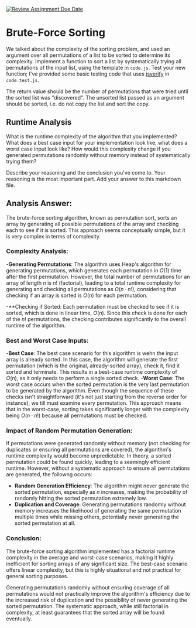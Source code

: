 [![Review Assignment Due Date](https://classroom.github.com/assets/deadline-readme-button-24ddc0f5d75046c5622901739e7c5dd533143b0c8e959d652212380cedb1ea36.svg)](https://classroom.github.com/a/7eEMzrNd)
# Brute-Force Sorting

We talked about the complexity of the sorting problem, and used an argument over
all permutations of a list to be sorted to determine its complexity. Implement
a function to sort a list by systematically trying all permutations of the input
list, using the template in `code.js`. Test your new function; I've provided
some basic testing code that uses [jsverify](https://jsverify.github.io/) in
`code.test.js`.

The return value should be the number of permutations that were tried until the
sorted list was "discovered". The unsorted list passed as an argument should be
sorted, i.e. do not copy the list and sort the copy.

## Runtime Analysis

What is the runtime complexity of the algorithm that you implemented? What does
a best case input for your implementation look like, what does a worst case
input look like? How would this complexity change if you generated permutations
randomly without memory instead of systematically trying them?

Describe your reasoning and the conclusion you've come to. Your reasoning is the
most important part. Add your answer to this markdown file.

## Analysis Answer:
The brute-force sorting algorithm, known as permutation sort, sorts an array by generating all possible permutations of the array and checking each to see if it is sorted. This approach seems conceptually simple, but it is very complex in terms of complexity.

### Complexity Analysis:
-**Generating Permutations**: The algorithm uses Heap's algorithm for generating permutations, which generates each permutation in $O(1)$ time after the first permutation. However, the total number of permutations for an array of length $n$ is $n!$ (factorial), leading to a total runtime complexity for generating and checking all permutations as $O(n \cdot n!)$, considering that checking if an array is sorted is $O(n)$ for each permutation.

-**Checking if Sorted: Each permutation must be checked to see if it is sorted, which is done in linear time, $O(n)$. Since this check is done for each of the $n!$ permutations, the checking contributes significantly to the overall runtime of the algorithm.

### Best and Worst Case Inputs:
-**Best Case**: The best case scenario for this algorithm is wehn the input array is already sorted. In this case, the algorithm will generate the first permutation (which is the original, already-sorted array), check it, find it sorted and terminate. This results in a best-case runtime complexity of $O(n)$, as it only needs to perform a single sorted check.
-**Worst Case**: The worst case occurs when the sorted permutation is the very last permutation to be generated by the algorithm. Even though the sequence of these checks isn't straightforward (it's not just starting from the reverse order for instance), we till must examine every permutation. This approach means that in the worst-case, sorting takes significantly longer with the complexity being $O(n \cdot n!)$ because all permutations must be checked.

### Impact of Random Permutation Generation: 
If permutations were generated randomly without memory (not checking for duplicates or ensuring all permutations are covered), the algorithm's runtime complexity would become unpredictable. In theory, a sorted permutation could be found quickly, leading to a seemingly efficient runtime. However, without a systematic approach to ensure all permutations are generated, the followng occurs:
- **Random Generation Efficiency**: The algorithm might never generate the sorted permutation, especially as $n$ increases, making the probability of randomly hitting the sorted permutation extremely low.
- **Duplication and Coverage**: Generating permutations randomly without memory increases the likelihood of generating the same permutation multiple times while missing others, potentially never generating the sorted permutation at all.

### Conclusion:
The brute-force sorting algorithm implemented has a factorial runtime complexity in the average and worst-case scenarios, making it highly inefficient for sorting arrays of any significant size. The best-case scenario offers linear complexity, but this is highly situational and not practical for general sorting purposes.

Generating permutations randomly without ensuring coverage of all permutations would not practically improve the algorithm's efficiency due to the increased risk of duplication and the possibility of never generating the sorted permutation. The systematic approach, while still factorial in complexity, at least guarantees that the sorted array will be found eventually.

